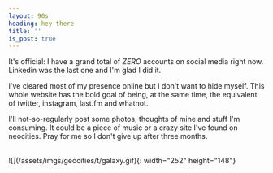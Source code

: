 ```yaml
---
layout: 90s
heading: hey there
title: ''
is_post: true
---
```


It's official: I have a grand total of _ZERO_ accounts on social media right
now. Linkedin was the last one and I'm glad I did it.

I've cleared most of my presence online but I don't want to hide myself. This
whole website has the bold goal of being, at the same time, the equivalent of
twitter, instagram, last.fm and whatnot.

I'll not-so-regularly post some photos, thoughts of mine and stuff I'm
consuming. It could be a piece of music or a crazy site I've found on
neocities. Pray for me so I don't give up after three months.

<br />
![](/assets/imgs/geocities/t/galaxy.gif){: width="252" height="148"}
